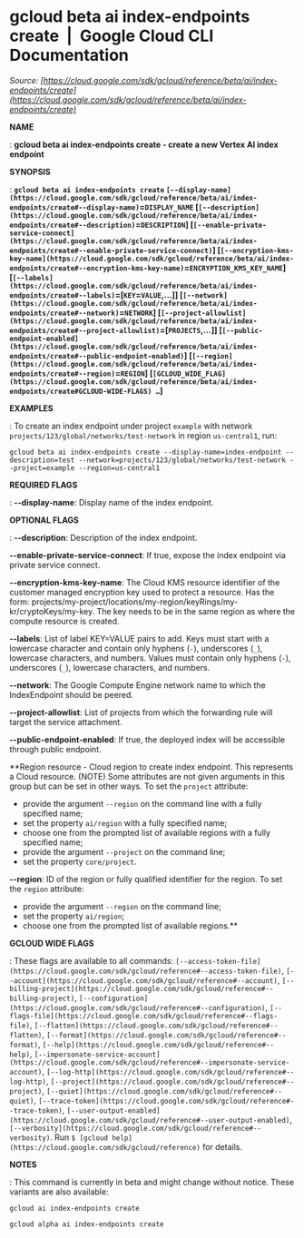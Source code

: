 # gcloud beta ai index-endpoints create  |  Google Cloud CLI Documentation

*Source: [https://cloud.google.com/sdk/gcloud/reference/beta/ai/index-endpoints/create](https://cloud.google.com/sdk/gcloud/reference/beta/ai/index-endpoints/create)*

**NAME**

: **gcloud beta ai index-endpoints create - create a new Vertex AI index endpoint**

**SYNOPSIS**

: **`gcloud beta ai index-endpoints create` `[--display-name](https://cloud.google.com/sdk/gcloud/reference/beta/ai/index-endpoints/create#--display-name)`=`DISPLAY_NAME` [`[--description](https://cloud.google.com/sdk/gcloud/reference/beta/ai/index-endpoints/create#--description)`=`DESCRIPTION`] [`[--enable-private-service-connect](https://cloud.google.com/sdk/gcloud/reference/beta/ai/index-endpoints/create#--enable-private-service-connect)`] [`[--encryption-kms-key-name](https://cloud.google.com/sdk/gcloud/reference/beta/ai/index-endpoints/create#--encryption-kms-key-name)`=`ENCRYPTION_KMS_KEY_NAME`] [`[--labels](https://cloud.google.com/sdk/gcloud/reference/beta/ai/index-endpoints/create#--labels)`=[`KEY`=`VALUE`,…]] [`[--network](https://cloud.google.com/sdk/gcloud/reference/beta/ai/index-endpoints/create#--network)`=`NETWORK`] [`[--project-allowlist](https://cloud.google.com/sdk/gcloud/reference/beta/ai/index-endpoints/create#--project-allowlist)`=[`PROJECTS`,…]] [`[--public-endpoint-enabled](https://cloud.google.com/sdk/gcloud/reference/beta/ai/index-endpoints/create#--public-endpoint-enabled)`] [`[--region](https://cloud.google.com/sdk/gcloud/reference/beta/ai/index-endpoints/create#--region)`=`REGION`] [`[GCLOUD_WIDE_FLAG](https://cloud.google.com/sdk/gcloud/reference/beta/ai/index-endpoints/create#GCLOUD-WIDE-FLAGS) …`]**

**EXAMPLES**

: To create an index endpoint under project `example` with network
`projects/123/global/networks/test-network` in region
`us-central1`, run:

```
gcloud beta ai index-endpoints create --display-name=index-endpoint --description=test --network=projects/123/global/networks/test-network --project=example --region=us-central1
```

**REQUIRED FLAGS**

: **--display-name**:
Display name of the index endpoint.

**OPTIONAL FLAGS**

: **--description**:
Description of the index endpoint.

**--enable-private-service-connect**:
If true, expose the index endpoint via private service connect.

**--encryption-kms-key-name**:
The Cloud KMS resource identifier of the customer managed encryption key used to
protect a resource. Has the form:
projects/my-project/locations/my-region/keyRings/my-kr/cryptoKeys/my-key.
The key needs to be in the same region as where the compute resource is created.

**--labels**:
List of label KEY=VALUE pairs to add.
Keys must start with a lowercase character and contain only hyphens
(`-`), underscores (`_`), lowercase characters, and
numbers. Values must contain only hyphens (`-`), underscores
(`_`), lowercase characters, and numbers.

**--network**:
The Google Compute Engine network name to which the IndexEndpoint should be
peered.

**--project-allowlist**:
List of projects from which the forwarding rule will target the service
attachment.

**--public-endpoint-enabled**:
If true, the deployed index will be accessible through public endpoint.

**Region resource - Cloud region to create index endpoint. This represents a Cloud
resource. (NOTE) Some attributes are not given arguments in this group but can
be set in other ways.
To set the `project` attribute:

- provide the argument `--region` on the command line with a fully
specified name;
- set the property `ai/region` with a fully specified name;
- choose one from the prompted list of available regions with a fully specified
name;
- provide the argument `--project` on the command line;
- set the property `core/project`.

**--region**:
ID of the region or fully qualified identifier for the region.
To set the `region` attribute:

- provide the argument `--region` on the command line;
- set the property `ai/region`;
- choose one from the prompted list of available regions.**

**GCLOUD WIDE FLAGS**

: These flags are available to all commands: `[--access-token-file](https://cloud.google.com/sdk/gcloud/reference#--access-token-file)`,
`[--account](https://cloud.google.com/sdk/gcloud/reference#--account)`, `[--billing-project](https://cloud.google.com/sdk/gcloud/reference#--billing-project)`,
`[--configuration](https://cloud.google.com/sdk/gcloud/reference#--configuration)`,
`[--flags-file](https://cloud.google.com/sdk/gcloud/reference#--flags-file)`,
`[--flatten](https://cloud.google.com/sdk/gcloud/reference#--flatten)`, `[--format](https://cloud.google.com/sdk/gcloud/reference#--format)`, `[--help](https://cloud.google.com/sdk/gcloud/reference#--help)`, `[--impersonate-service-account](https://cloud.google.com/sdk/gcloud/reference#--impersonate-service-account)`,
`[--log-http](https://cloud.google.com/sdk/gcloud/reference#--log-http)`,
`[--project](https://cloud.google.com/sdk/gcloud/reference#--project)`, `[--quiet](https://cloud.google.com/sdk/gcloud/reference#--quiet)`, `[--trace-token](https://cloud.google.com/sdk/gcloud/reference#--trace-token)`, `[--user-output-enabled](https://cloud.google.com/sdk/gcloud/reference#--user-output-enabled)`,
`[--verbosity](https://cloud.google.com/sdk/gcloud/reference#--verbosity)`.
Run `$ [gcloud help](https://cloud.google.com/sdk/gcloud/reference)` for details.

**NOTES**

: This command is currently in beta and might change without notice. These
variants are also available:

```
gcloud ai index-endpoints create
```

```
gcloud alpha ai index-endpoints create
```